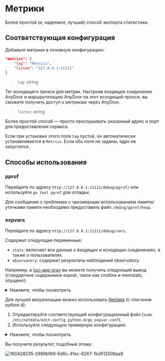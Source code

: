 # Метрики

Более простой (и, надеемся, лучший) способ экспорта статистики.

## Соответствующая конфигурация

Добавьте метрики в основную конфигурацию:

```json
"metrics": {
    "tag": "Metrics",
    "listen": "127.0.0.1:11111"
}
```

> `tag`: string

Тег исходящего прокси для метрик. Настроив входящее соединение AnyDoor и
маршрутизацию AnyDoor на этот исходящий прокси, вы сможете получить доступ к
метрикам через AnyDoor.

> `listen`: string

Более простой способ — просто прослушивать указанный адрес и порт для
предоставления сервиса.

Если при установке этого поля `tag` пустой, он автоматически устанавливается в
`Metrics`. Если оба поля не заданы, ядро не запустится.

## Способы использования

### pprof

Перейдите по адресу `http://127.0.0.1:11111/debug/pprof/` или используйте
`go tool pprof` для отладки.

Для сообщения о проблемах с чрезмерным использованием памяти/утечками памяти
необходимо предоставить файл `/debug/pprof/heap`.

### expvars

Перейдите по адресу `http://127.0.0.1:11111/debug/vars`.

Содержит следующие переменные:

- `stats`: включает все данные о входящих и исходящих соединениях, а также о
  пользователях.
- `observatory`: содержит результаты наблюдений observatory.

Например, в [luci-app-xray](https://github.com/yichya/luci-app-xray) вы можете
получить следующий вывод (стандартное содержимое expvar, такое как cmdline и
memstats, опущено):

<details><summary>Нажмите, чтобы посмотреть</summary><br>

```json
{
  "observatory": {
    "tcp_outbound": {
      "alive": true,
      "delay": 782,
      "outbound_tag": "tcp_outbound",
      "last_seen_time": 1648477189,
      "last_try_time": 1648477189
    },
    "udp_outbound": {
      "alive": true,
      "delay": 779,
      "outbound_tag": "udp_outbound",
      "last_seen_time": 1648477191,
      "last_try_time": 1648477191
    }
  },
  "stats": {
    "inbound": {
      "api": {
        "downlink": 0,
        "uplink": 0
      },
      "dns_server_inbound_5300": {
        "downlink": 14286,
        "uplink": 5857
      },
      "http_inbound": {
        "downlink": 74460,
        "uplink": 10231
      },
      "https_inbound": {
        "downlink": 0,
        "uplink": 0
      },
      "metrics": {
        "downlink": 6327,
        "uplink": 1347
      },
      "socks_inbound": {
        "downlink": 19925615,
        "uplink": 5512
      },
      "tproxy_tcp_inbound": {
        "downlink": 4739161,
        "uplink": 1568869
      },
      "tproxy_udp_inbound": {
        "downlink": 0,
        "uplink": 2608142
      }
    },
    "outbound": {
      "blackhole_outbound": {
        "downlink": 0,
        "uplink": 0
      },
      "direct": {
        "downlink": 97714548,
        "uplink": 3234617
      },
      "dns_server_outbound": {
        "downlink": 7116,
        "uplink": 2229
      },
      "manual_tproxy_outbound_tcp_1": {
        "downlink": 0,
        "uplink": 0
      },
      "manual_tproxy_outbound_udp_1": {
        "downlink": 0,
        "uplink": 0
      },
      "tcp_outbound": {
        "downlink": 23873238,
        "uplink": 1049595
      },
      "udp_outbound": {
        "downlink": 639282,
        "uplink": 74634
      }
    },
    "user": {}
  }
}
```

</details>

Для лучшей визуализации можно использовать
[Netdata](https://github.com/netdata/netdata) (с плагином python.d):

1. Отредактируйте соответствующий конфигурационный файл
   (`sudo /etc/netdata/edit-config python.d/go_expvar.conf`).
2. Используйте следующую примерную конфигурацию:

<details><summary>Нажмите, чтобы посмотреть</summary><br>

```
xray:
  name: 'xray'
  update_every: 2
  url: 'http://127.0.0.1:11111/debug/vars'
  collect_memstats: false
  extra_charts:
     - id: 'inbounds'
       options:
         name: 'inbounds'
         title: 'Xray System Inbounds'
         units: bytes
         family: xray
         context: xray.inbounds
         chart_type: line
       lines:
         - expvar_key: stats.inbound.tproxy_tcp_inbound.downlink
           id: 'tcp.downlink'
           algorithm: incremental
           expvar_type: int
         - expvar_key: stats.inbound.tproxy_udp_inbound.downlink
           id: 'udp.downlink'
           algorithm: incremental
           expvar_type: int
         - expvar_key: stats.inbound.http_inbound.downlink
           id: 'http.downlink'
           algorithm: incremental
           expvar_type: int
         - expvar_key: stats.inbound.https_inbound.downlink
           id: 'https.downlink'
           algorithm: incremental
           expvar_type: int
         - expvar_key: stats.inbound.socks_inbound.downlink
           id: 'socks.downlink'
           algorithm: incremental
           expvar_type: int
         - expvar_key: stats.inbound.tproxy_tcp_inbound.uplink
           id: 'tcp.uplink'
           algorithm: incremental
           expvar_type: int
         - expvar_key: stats.inbound.tproxy_udp_inbound.uplink
           id: 'udp.uplink'
           algorithm: incremental
           expvar_type: int
         - expvar_key: stats.inbound.http_inbound.uplink
           id: 'http.uplink'
           algorithm: incremental
           expvar_type: int
         - expvar_key: stats.inbound.https_inbound.uplink
           id: 'https.uplink'
           algorithm: incremental
           expvar_type: int
         - expvar_key: stats.inbound.socks_inbound.uplink
           id: 'socks.uplink'
           algorithm: incremental
           expvar_type: int
     - id: 'outbounds'
       options:
         name: 'outbounds'
         title: 'Xray System Outbounds'
         units: bytes
         family: xray
         context: xray.outbounds
         chart_type: line
       lines:
         - expvar_key: stats.outbound.tcp_outbound.downlink
           id: 'tcp.downlink'
           algorithm: incremental
           expvar_type: int
         - expvar_key: stats.outbound.udp_outbound.downlink
           id: 'udp.downlink'
           algorithm: incremental
           expvar_type: int
         - expvar_key: stats.outbound.direct.downlink
           id: 'direct.downlink'
           algorithm: incremental
           expvar_type: int
         - expvar_key: stats.outbound.tcp_outbound.uplink
           id: 'tcp.uplink'
           algorithm: incremental
           expvar_type: int
         - expvar_key: stats.outbound.udp_outbound.uplink
           id: 'udp.uplink'
           algorithm: incremental
           expvar_type: int
         - expvar_key: stats.outbound.direct.uplink
           id: 'direct.uplink'
           algorithm: incremental
           expvar_type: int
     - id: 'observatory'
       options:
         name: 'observatory'
         title: 'Xray Observatory Metrics'
         units: milliseconds
         family: xray
         context: xray.observatory
         chart_type: line
       lines:
         - expvar_key: observatory.tcp_outbound.delay
           id: tcp
           expvar_type: int
         - expvar_key: observatory.udp_outbound.delay
           id: udp
           expvar_type: int
```

</details>

Вы получите результат, подобный этому:

![160428235-2988bf69-5d6c-41ec-8267-1bd512508aa8](https://github.com/chika0801/Xray-docs-next/assets/88967758/455e88ce-ced2-4593-a9fa-425bb293215b)
